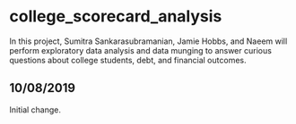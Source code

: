 # college_scorecard_analysis
In this project, Sumitra Sankarasubramanian, Jamie Hobbs, and Naeem will perform exploratory data analysis and data munging to answer curious questions about college students, debt, and financial outcomes.

## 10/08/2019
Initial change.

